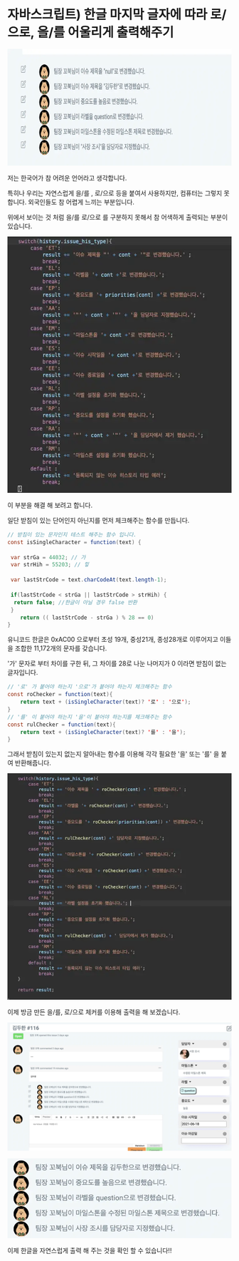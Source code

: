 # 자바스크립트) 한글 마지막 글자에 따라 로/으로, 을/를 어울리게 출력해주기 

 

<img src=https://raw.githubusercontent.com/ShanePark/mdblog/main/archived/149.assets/img-20230414223659072.webp width=750 height=262 alt=1>



 

저는 한국어가 참 어려운 언어라고 생각합니다.

특히나 우리는 자연스럽게 을/를 , 로/으로 등을 붙여서 사용하지만, 컴퓨터는 그렇지 못합니다. 외국인들도 참 어렵게 느끼는 부분입니다.

 

위에서 보이는 것 처럼 을/를 로/으로 를 구분하지 못해서 참 어색하게 출력되는 부분이 있습니다.



<img src=https://raw.githubusercontent.com/ShanePark/mdblog/main/archived/149.assets/img-20230414223659006.webp width=535 height=575 alt=2>



이 부분을 해결 해 보려고 합니다.

 

일단 받침이 있는 단어인지 아닌지를 먼저 체크해주는 함수를 만듭니다.

```java
// 받침이 있는 문자인지 테스트 해주는 함수 입니다.
const isSingleCharacter = function(text) {
 
 var strGa = 44032; // 가
 var strHih = 55203; // 힣
 
 var lastStrCode = text.charCodeAt(text.length-1);
 
 if(lastStrCode < strGa || lastStrCode > strHih) {
  return false; //한글이 아닐 경우 false 반환
 }
	return (( lastStrCode - strGa ) % 28 == 0)
}
```

 

유니코드 한글은 0xAC00 으로부터 초성 19개, 중성21개, 종성28개로 이루어지고 이들을 조합한 11,172개의 문자를 갖습니다.

'가' 문자로 부터 차이를 구한 뒤, 그 차이를 28로 나눈 나머지가 0 이라면 받침이 없는 글자입니다.

```java
// '로' 가 붙어야 하는지 '으로'가 붙어야 하는지 체크해주는 함수
const roChecker = function(text){
	return text + (isSingleCharacter(text)? '로' : '으로'); 
}
// '를' 이 붙어야 하는지 '을'이 붙어야 하는지를 체크해주는 함수
const rulChecker = function(text){
	return text + (isSingleCharacter(text)? '를' : '을'); 
}
```

그래서 받침이 있는지 없는지 알아내는 함수를 이용해 각각 필요한 '을' 또는 '를' 을 붙여 반환해줍니다.



![img](https://raw.githubusercontent.com/ShanePark/mdblog/main/archived/149.assets/img-20230414223659195.webp)



이제 방금 만든 을/를, 로/으로 체커를 이용해 출력을 해 보겠습니다.

 



![img](https://raw.githubusercontent.com/ShanePark/mdblog/main/archived/149.assets/img-20230414223659188.webp)



 



![img](https://raw.githubusercontent.com/ShanePark/mdblog/main/archived/149.assets/img-20230414223659056.webp)



 

이제 한글을 자연스럽게 출력 해 주는 것을 확인 할 수 있습니다!!